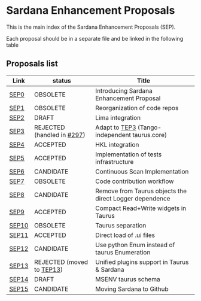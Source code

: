 Sardana Enhancement Proposals
=============================

This is the main index of the Sardana Enhancement Proposals (SEP).

Each proposal should be in a separate file and be linked in the following table

Proposals list
--------------

  Link        |  status   |        Title
  ------------| --------- | ---------------------------------------------------------
  [SEP0][]    | OBSOLETE     | Introducing Sardana Enhancement Proposal
  [SEP1][]    | OBSOLETE     | Reorganization of code repos
  [SEP2][]    | DRAFT     | Lima integration
  [SEP3][]    | REJECTED (handled in [#297][]) | Adapt to [TEP3][] (Tango-independent taurus.core)
  [SEP4][]    | ACCEPTED     | HKL integration
  [SEP5][]    | ACCEPTED     | Implementation of tests infrastructure
  [SEP6][]    | CANDIDATE     | Continuous Scan Implementation
  [SEP7][]    | OBSOLETE     | Code contribution workflow
  [SEP8][]    | CANDIDATE     | Remove from Taurus objects the direct Logger dependence
  [SEP9][]    | ACCEPTED     | Compact Read+Write widgets in Taurus
  [SEP10][]    | OBSOLETE     | Taurus separation
  [SEP11][]    | ACCEPTED     | Direct load of .ui files
  [SEP12][]    | CANDIDATE     | Use python Enum instead of taurus Enumeration
  [SEP13][]    | REJECTED (moved to [TEP13][])     | Unified plugins support in Taurus & Sardana
  [SEP14][]    | DRAFT     | MSENV taurus schema
  [SEP15][]   | CANDIDATE     | Moving Sardana to Github




[SEP0]: http://www.sardana-controls.org/sep/?SEP0.md
[SEP1]: http://www.sardana-controls.org/sep/?SEP1.md
[SEP2]: http://www.sardana-controls.org/sep/?SEP2.md
[SEP3]: http://www.sardana-controls.org/sep/?SEP3.md
[SEP4]: http://www.sardana-controls.org/sep/?SEP4.md
[SEP5]: http://www.sardana-controls.org/sep/?SEP5.md
[SEP6]: http://www.sardana-controls.org/sep/?SEP6.md
[SEP7]: http://www.sardana-controls.org/sep/?SEP7.md
[SEP8]: http://www.sardana-controls.org/sep/?SEP8.md
[SEP9]: http://www.sardana-controls.org/sep/?SEP9.md
[SEP10]: http://www.sardana-controls.org/sep/?SEP10.md
[SEP11]: http://www.sardana-controls.org/sep/?SEP11.md
[SEP12]: http://www.sardana-controls.org/sep/?SEP12.md
[SEP13]: http://www.sardana-controls.org/sep/?SEP13.md
[SEP14]: http://www.sardana-controls.org/sep/?SEP14.md
[SEP15]: http://www.sardana-controls.org/sep/?SEP15.md


[TEP3]: http://www.taurus-scada.org/tep/?TEP3.md
[TEP13]: http://www.taurus-scada.org/tep/?TEP13.md


[#297]: https://github.com/sardana-org/sardana/issues/297